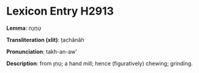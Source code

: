 # Lexicon Entry H2913

**Lemma**: טַחֲנָה

**Transliteration (xlit)**: ṭachănâh

**Pronunciation**: takh-an-aw'

**Description**:
from טָחַן; a hand mill; hence (figuratively) chewing; grinding.
